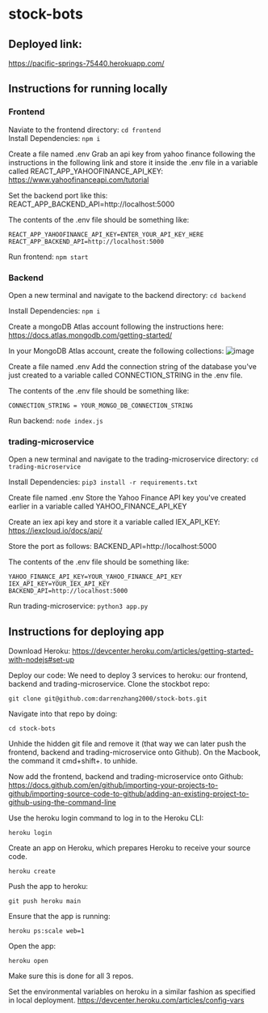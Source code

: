 # stock-bots

## Deployed link:
https://pacific-springs-75440.herokuapp.com/

## Instructions for running locally

### Frontend
Naviate to the frontend directory: ```cd frontend```   
Install Dependencies: ```npm i```  

Create a file named .env
Grab an api key from yahoo finance following the instructions in the following link and store it inside the .env file in a variable called REACT_APP_YAHOOFINANCE_API_KEY: https://www.yahoofinanceapi.com/tutorial 

Set the backend port like this: REACT_APP_BACKEND_API=http://localhost:5000 

The contents of the .env file should be something like:
```
REACT_APP_YAHOOFINANCE_API_KEY=ENTER_YOUR_API_KEY_HERE
REACT_APP_BACKEND_API=http://localhost:5000
``` 

Run frontend: ```npm start```

### Backend
Open a new terminal and navigate to the backend directory: ```cd backend```  

Install Dependencies: ```npm i```  

Create a mongoDB Atlas account following the instructions here: https://docs.atlas.mongodb.com/getting-started/ 

In your MongoDB Atlas account, create the following collections: ![image](https://user-images.githubusercontent.com/44158788/145899535-435a15f9-2614-486a-8de0-970435001858.png)

Create a file named .env 
Add the connection string of the database you've just created to a variable called CONNECTION_STRING in the .env file. 

The contents of the .env file should be something like: 
```
CONNECTION_STRING = YOUR_MONGO_DB_CONNECTION_STRING
```

Run backend: ```node index.js```

### trading-microservice
Open a new terminal and navigate to the trading-microservice directory: ```cd trading-microservice```  

Install Dependencies: ```pip3 install -r requirements.txt``` 

Create file named .env
Store the Yahoo Finance API key you've created earlier in a variable called YAHOO_FINANCE_API_KEY 

Create an iex api key and store it a variable called IEX_API_KEY: https://iexcloud.io/docs/api/  

Store the port as follows: BACKEND_API=http://localhost:5000 

The contents of the .env file should be something like: 
```
YAHOO_FINANCE_API_KEY=YOUR_YAHOO_FINANCE_API_KEY 
IEX_API_KEY=YOUR_IEX_API_KEY 
BACKEND_API=http://localhost:5000
```

Run trading-microservice: ```python3 app.py```  

## Instructions for deploying app
Download Heroku: https://devcenter.heroku.com/articles/getting-started-with-nodejs#set-up 

Deploy our code: 
We need to deploy 3 services to heroku: our frontend, backend and trading-microservice.
Clone the stockbot repo: 
```
git clone git@github.com:darrenzhang2000/stock-bots.git 
```

Navigate into that repo by doing: 
```
cd stock-bots
```
Unhide the hidden git file and remove it (that way we can later push the frontend, backend and trading-microservice onto Github). On the Macbook, the command it cmd+shift+. to unhide.

Now add the frontend, backend and trading-microservice onto Github: https://docs.github.com/en/github/importing-your-projects-to-github/importing-source-code-to-github/adding-an-existing-project-to-github-using-the-command-line



Use the heroku login command to log in to the Heroku CLI: 
```
heroku login
```

Create an app on Heroku, which prepares Heroku to receive your source code.

```
heroku create
```

Push the app to heroku: 
```
git push heroku main
```

Ensure that the app is running: 
```
heroku ps:scale web=1
```

Open the app:
```
heroku open
``` 

Make sure this is done for all 3 repos. 

Set the environmental variables on heroku in a similar fashion as specified in local deployment. https://devcenter.heroku.com/articles/config-vars




